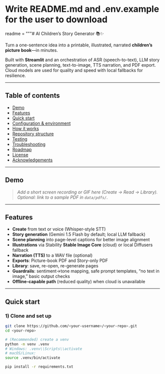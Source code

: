 # Write README.md and .env.example for the user to download
readme = """# AI Children’s Story Generator 📚✨

Turn a one-sentence idea into a printable, illustrated, narrated **children’s picture book**—in minutes.

Built with **Streamlit** and an orchestration of ASR (speech-to-text), LLM story generation, scene planning, text-to-image, TTS narration, and PDF export. Cloud models are used for quality and speed with local fallbacks for resilience.

---

## Table of contents
- [Demo](#demo)
- [Features](#features)
- [Quick start](#quick-start)
- [Configuration & environment](#configuration--environment)
- [How it works](#how-it-works)
- [Repository structure](#repository-structure)
- [Testing](#testing)
- [Troubleshooting](#troubleshooting)
- [Roadmap](#roadmap)
- [License](#license)
- [Acknowledgements](#acknowledgements)

---

## Demo

> _Add a short screen recording or GIF here (Create → Read → Library)._  
> _Optional: link to a sample PDF in `data/pdfs/`._

---

## Features

- **Create** from text or voice (Whisper-style STT)  
- **Story generation** (Gemini 1.5 Flash by default; local LLM fallback)  
- **Scene planning** into page-level captions for better image alignment  
- **Illustrations** via Stability **Stable Image Core** (cloud) or local Diffusers fallback  
- **Narration (TTS)** to a WAV file (optional)  
- **Exports**: Picture-book PDF and Story-only PDF  
- **Library**: save, re-open, re-generate pages  
- **Guardrails**: sentiment→tone mapping, safe prompt templates, “no text in image,” basic output checks  
- **Offline-capable path** (reduced quality) when cloud is unavailable

---

## Quick start

### 1) Clone and set up
```bash
git clone https://github.com/<your-username>/<your-repo>.git
cd <your-repo>

# (Recommended) create a venv
python -m venv .venv
# Windows: .venv\\Scripts\\activate
# macOS/Linux:
source .venv/bin/activate

pip install -r requirements.txt
